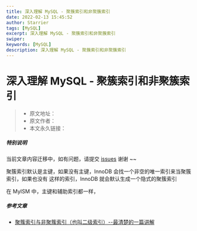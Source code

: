 ```yaml
---
title: 深入理解 MySQL - 聚簇索引和非聚簇索引
date: 2022-02-13 15:45:52
author: Starrier
tags: [MySQL]
excerpt: 深入理解 MySQL - 聚簇索引和非聚簇索引
swiper:
keywords: [MySQL]
description: 深入理解 MySQL - 聚簇索引和非聚簇索引
---
```


# 深入理解 MySQL - 聚簇索引和非聚簇索引

> * 原文地址：[]()
> * 原文作者：[]()
> * 本文永久链接：[]()

##### **特别说明**

当前文章内容迁移中，如有问题，请提交 [issues](https://github.com/Starrier/starrier.github.io/issues) 谢谢 ~~

聚簇索引默认是主键，如果没有主键，InnoDB 会找一个非空的唯一索引来当聚簇索引，如果也没有
这样的索引，InnoDB 就会默认生成一个隐式的聚簇索引

在 MyISM 中，主键和辅助索引都一样，

##### 参考文章

- [聚簇索引与非聚簇索引（也叫二级索引）--最清楚的一篇讲解](https://cloud.tencent.com/developer/article/1541265)
